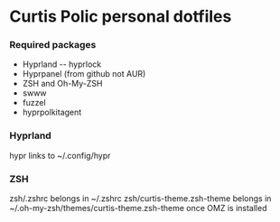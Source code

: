 # Curtis Polic personal dotfiles

### Required packages
- Hyprland
-- hyprlock
- Hyprpanel (from github not AUR)
- ZSH and Oh-My-ZSH
- swww
- fuzzel
- hyprpolkitagent

### Hyprland
hypr links to ~/.config/hypr

### ZSH
zsh/.zshrc belongs in ~/.zshrc
zsh/curtis-theme.zsh-theme belongs in ~/.oh-my-zsh/themes/curtis-theme.zsh-theme once OMZ is installed